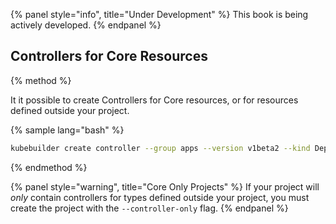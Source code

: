 {% panel style="info", title="Under Development" %}
This book is being actively developed.
{% endpanel %}

## Controllers for Core Resources

{% method %}

It it possible to create Controllers for Core resources, or for resources defined outside your project.

{% sample lang="bash" %}
```bash
kubebuilder create controller --group apps --version v1beta2 --kind Deployment --core-type
```
{% endmethod %}

{% panel style="warning", title="Core Only Projects" %}
If your project will *only* contain controllers for types defined outside your project,
you must create the project with the `--controller-only` flag.
{% endpanel %}
